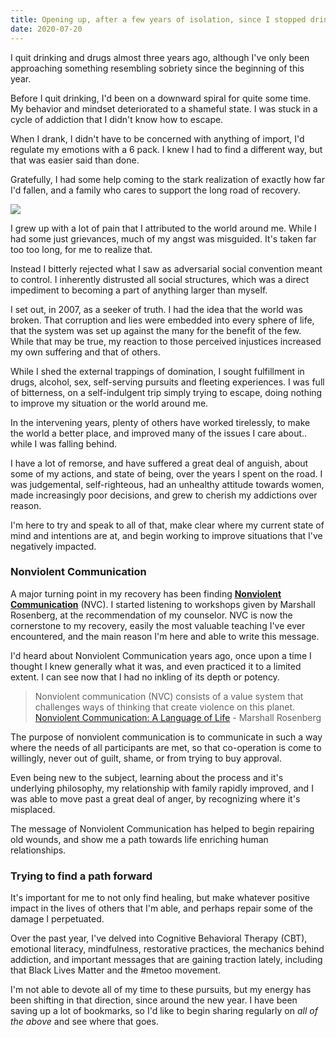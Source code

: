 ```yaml
---
title: Opening up, after a few years of isolation, since I stopped drinking
date: 2020-07-20
---
```


I quit drinking and drugs almost three years ago, although I've only been approaching something resembling sobriety since the beginning of this year. 

Before I quit drinking, I'd been on a downward spiral for quite some time. My behavior and mindset deteriorated to a shameful state. I was stuck in a cycle of addiction that I didn't know how to escape. 

When I drank, I didn't have to be concerned with anything of import, I'd regulate my emotions with a 6 pack. I knew I had to find a different way, but that was easier said than done.

Gratefully, I had some help coming to the stark realization of exactly how far I'd fallen, and a family who cares to support the long road of recovery.

<!-- excerpt -->

![](/images/david.jpeg)

I grew up with a lot of pain that I attributed to the world around me. While I had some just grievances, much of my angst was misguided. It's taken far too too long, for me to realize that. 

Instead I bitterly rejected what I saw as adversarial social convention meant to control. I inherently distrusted all social structures, which was a direct impediment to becoming a part of anything larger than myself.

I set out, in 2007, as a seeker of truth. I had the idea that the world was broken. That corruption and lies were embedded into every sphere of life, that the system was set up against the many for the benefit of the few. While that may be true, my reaction to those perceived injustices increased my own suffering and that of others.

While I shed the external trappings of domination, I sought fulfillment in drugs, alcohol, sex, self-serving pursuits and fleeting experiences. I was full of bitterness, on a self-indulgent trip simply trying to escape, doing nothing to improve my situation or the world around me. 

In the intervening years, plenty of others have worked tirelessly, to make the world a better place, and improved many of the issues I care about.. while I was falling behind.

I have a lot of remorse, and have suffered a great deal of anguish, about some of my actions, and state of being, over the years I spent on the road. I was judgemental, self-righteous, had an unhealthy attitude towards women, made increasingly poor decisions, and grew to cherish my addictions over reason.

I'm here to try and speak to all of that, make clear where my current state of mind and intentions are at, and begin working to improve situations that I've negatively impacted.

### Nonviolent Communication

A major turning point in my recovery has been finding [**Nonviolent Communication**](https://baynvc.org/basics-of-nonviolent-communication/) (NVC). I started listening to workshops given by Marshall Rosenberg, at the recommendation of my counselor. NVC is now the cornerstone to my recovery, easily the most valuable teaching I've ever encountered, and the main reason I'm here and able to write this message. 

I'd heard about Nonviolent Communication years ago, once upon a time I thought I knew generally what it was, and even practiced it to a limited extent. I can see now that I had no inkling of its depth or potency. 

> Nonviolent communication (NVC) consists of a value system that challenges ways of thinking that create violence on this planet. 
[Nonviolent Communication: A Language of Life](https://www.cnvc.org/training/resource/book-chapter-1) - Marshall Rosenberg

The purpose of nonviolent communication is to communicate in such a way where the needs of all participants are met, so that co-operation is come to willingly, never out of guilt, shame, or from trying to buy approval.

Even being new to the subject, learning about the process and it's underlying philosophy, my relationship with family rapidly improved, and I was able to move past a great deal of anger, by recognizing where it's misplaced. 

The message of Nonviolent Communication has helped to begin repairing old wounds, and show me a path towards life enriching human relationships. 

### Trying to find a path forward

It's important for me to not only find healing, but make whatever positive impact in the lives of others that I'm able, and perhaps repair some of the damage I perpetuated. 

Over the past year, I've delved into Cognitive Behavioral Therapy (CBT), emotional literacy, mindfulness, restorative practices, the mechanics behind addiction, and important messages that are gaining traction lately, including that Black Lives Matter and the #metoo movement.

I'm not able to devote all of my time to these pursuits, but my energy has been shifting in that direction, since around the new year. I have been saving up a lot of bookmarks, so I'd like to begin sharing regularly on *all of the above* and see where that goes.

